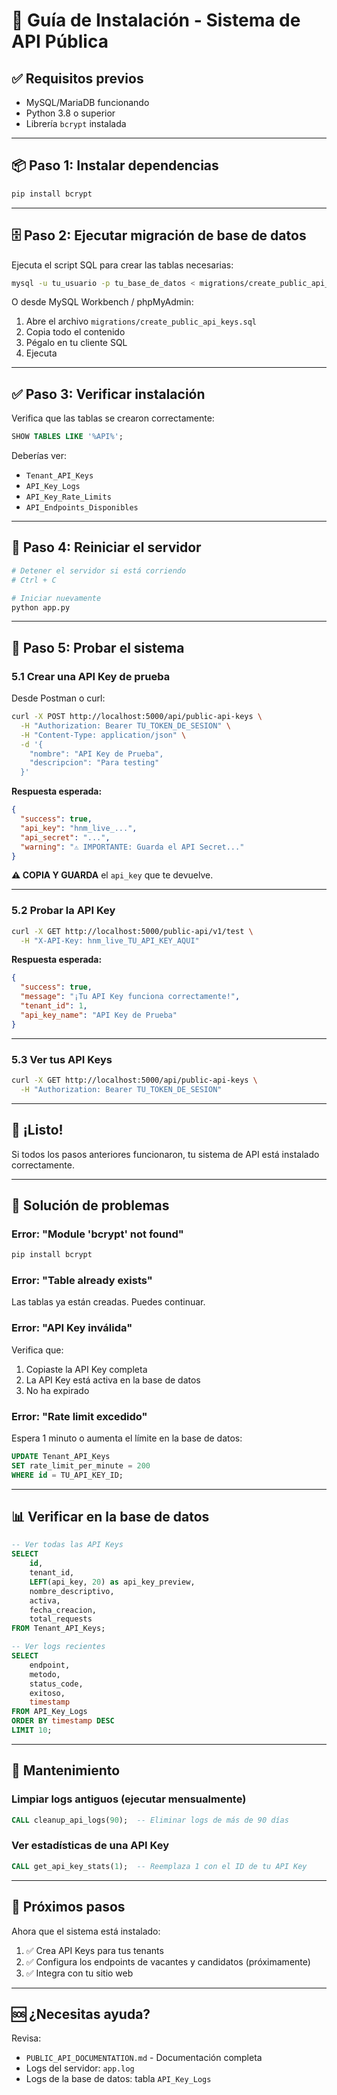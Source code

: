 # 🚀 Guía de Instalación - Sistema de API Pública

## ✅ Requisitos previos

- MySQL/MariaDB funcionando
- Python 3.8 o superior
- Librería `bcrypt` instalada

---

## 📦 Paso 1: Instalar dependencias

```bash
pip install bcrypt
```

---

## 🗄️ Paso 2: Ejecutar migración de base de datos

Ejecuta el script SQL para crear las tablas necesarias:

```bash
mysql -u tu_usuario -p tu_base_de_datos < migrations/create_public_api_keys.sql
```

O desde MySQL Workbench / phpMyAdmin:
1. Abre el archivo `migrations/create_public_api_keys.sql`
2. Copia todo el contenido
3. Pégalo en tu cliente SQL
4. Ejecuta

---

## ✅ Paso 3: Verificar instalación

Verifica que las tablas se crearon correctamente:

```sql
SHOW TABLES LIKE '%API%';
```

Deberías ver:
- `Tenant_API_Keys`
- `API_Key_Logs`
- `API_Key_Rate_Limits`
- `API_Endpoints_Disponibles`

---

## 🔄 Paso 4: Reiniciar el servidor

```bash
# Detener el servidor si está corriendo
# Ctrl + C

# Iniciar nuevamente
python app.py
```

---

## 🧪 Paso 5: Probar el sistema

### **5.1 Crear una API Key de prueba**

Desde Postman o curl:

```bash
curl -X POST http://localhost:5000/api/public-api-keys \
  -H "Authorization: Bearer TU_TOKEN_DE_SESION" \
  -H "Content-Type: application/json" \
  -d '{
    "nombre": "API Key de Prueba",
    "descripcion": "Para testing"
  }'
```

**Respuesta esperada:**
```json
{
  "success": true,
  "api_key": "hnm_live_...",
  "api_secret": "...",
  "warning": "⚠️ IMPORTANTE: Guarda el API Secret..."
}
```

**⚠️ COPIA Y GUARDA** el `api_key` que te devuelve.

---

### **5.2 Probar la API Key**

```bash
curl -X GET http://localhost:5000/public-api/v1/test \
  -H "X-API-Key: hnm_live_TU_API_KEY_AQUI"
```

**Respuesta esperada:**
```json
{
  "success": true,
  "message": "¡Tu API Key funciona correctamente!",
  "tenant_id": 1,
  "api_key_name": "API Key de Prueba"
}
```

---

### **5.3 Ver tus API Keys**

```bash
curl -X GET http://localhost:5000/api/public-api-keys \
  -H "Authorization: Bearer TU_TOKEN_DE_SESION"
```

---

## 🎉 ¡Listo!

Si todos los pasos anteriores funcionaron, tu sistema de API está instalado correctamente.

---

## 🔧 Solución de problemas

### **Error: "Module 'bcrypt' not found"**
```bash
pip install bcrypt
```

### **Error: "Table already exists"**
Las tablas ya están creadas. Puedes continuar.

### **Error: "API Key inválida"**
Verifica que:
1. Copiaste la API Key completa
2. La API Key está activa en la base de datos
3. No ha expirado

### **Error: "Rate limit excedido"**
Espera 1 minuto o aumenta el límite en la base de datos:
```sql
UPDATE Tenant_API_Keys 
SET rate_limit_per_minute = 200 
WHERE id = TU_API_KEY_ID;
```

---

## 📊 Verificar en la base de datos

```sql
-- Ver todas las API Keys
SELECT 
    id, 
    tenant_id, 
    LEFT(api_key, 20) as api_key_preview,
    nombre_descriptivo,
    activa,
    fecha_creacion,
    total_requests
FROM Tenant_API_Keys;

-- Ver logs recientes
SELECT 
    endpoint,
    metodo,
    status_code,
    exitoso,
    timestamp
FROM API_Key_Logs
ORDER BY timestamp DESC
LIMIT 10;
```

---

## 🔄 Mantenimiento

### **Limpiar logs antiguos (ejecutar mensualmente)**

```sql
CALL cleanup_api_logs(90);  -- Eliminar logs de más de 90 días
```

### **Ver estadísticas de una API Key**

```sql
CALL get_api_key_stats(1);  -- Reemplaza 1 con el ID de tu API Key
```

---

## 📝 Próximos pasos

Ahora que el sistema está instalado:

1. ✅ Crea API Keys para tus tenants
2. ✅ Configura los endpoints de vacantes y candidatos (próximamente)
3. ✅ Integra con tu sitio web

---

## 🆘 ¿Necesitas ayuda?

Revisa:
- `PUBLIC_API_DOCUMENTATION.md` - Documentación completa
- Logs del servidor: `app.log`
- Logs de la base de datos: tabla `API_Key_Logs`
